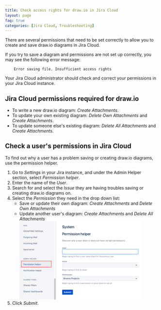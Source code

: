 ```yaml
---
title: Check access rights for draw.io in Jira Cloud
layout: page
faq: true
categories: [Jira Cloud, Troubleshooting]
---
```


There are several permissions that need to be set correctly to allow you to create and save draw.io diagrams in Jira Cloud.

If you try to save a diagram and permissions are not set up correctly, you may see the following error message:
```
    Error saving file. Insufficient access rights
```
Your Jira Cloud administrator should check and correct your permissions in your Jira Cloud instance.

## Jira Cloud permissions required for draw.io
* To write a new draw.io diagram: _Create Attachments_.
* To update your own existing diagram: _Delete Own Attachments_ and _Create Attachments_.
* To update someone else's existing diagram: _Delete All Attachments_ and _Create Attachments_.

## Check a user's permissions in Jira Cloud

To find out why a user has a problem saving or creating draw.io diagrams, use the permission helper.

1. Go to _Settings_ in your Jira instance, and under the Admin Helper section, select _Permission helper_.
2. Enter the name of the _User_.
3. Search for and select the _Issue_ they are having troubles saving or creating draw.io diagrams on.
4. Select the _Permission_ they need in the drop down list:
   * Save or update their own diagram: _Create Attachments_ and _Delete Own Attachments_
   * Update another user's diagram: _Create Attachments_ and _Delete All Attachments_
   <br /><img src="/assets/img/blog/jira-cloud-permission-helper.png" style="width=100%;max-width:400px;height:auto;" alt="Use the Jira Cloud permission helper to see why a user has a problem creating or updating a draw.io diagram">
5. Click _Submit_.
